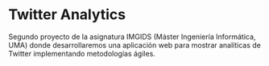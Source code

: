 # Twitter Analytics
Segundo proyecto de la asignatura IMGIDS (Máster Ingeniería Informática, UMA) donde desarrollaremos una aplicación web para mostrar analíticas de Twitter implementando metodologías ágiles.
